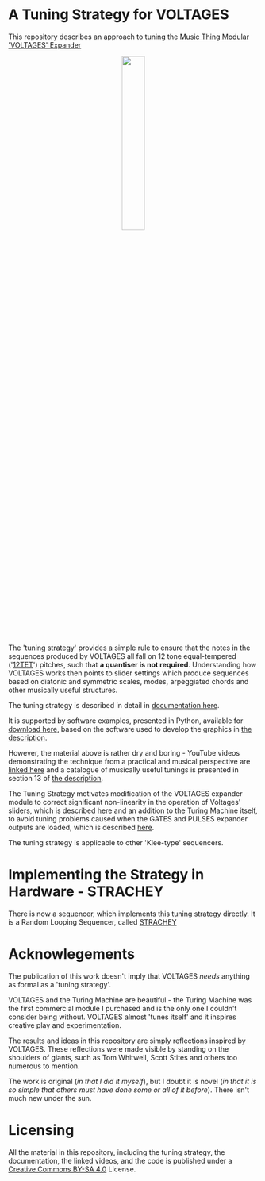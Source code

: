 # A Tuning Strategy for VOLTAGES
This repository describes an approach to tuning the [Music Thing Modular](https://www.musicthing.co.uk/) ['VOLTAGES' Expander](https://www.musicthing.co.uk/Turing-Voltages-Expander/)

<p width=100%, align="center">
<img width=30%, src="https://github.com/m0xpd/TuningStrategyForVoltages/assets/3152962/e25eba2e-2ea1-401f-b5e8-c8e2e333bd79">
</p>



The 'tuning strategy' provides a simple rule to ensure that the notes in the sequences produced by VOLTAGES all fall on 12 tone equal-tempered 
('[12TET](https://en.wikipedia.org/wiki/12_equal_temperament)') pitches, such that **a quantiser is not required**. Understanding how VOLTAGES works then points to slider settings which 
produce sequences based on diatonic and symmetric scales, modes, arpeggiated chords and other musically useful structures.

The tuning strategy is described in detail in [documentation here](https://github.com/m0xpd/TuningStrategyForVoltages/tree/main/Documentation).

It is supported by software examples, presented in Python, available for [download here](https://github.com/m0xpd/TuningStrategyForVoltages/tree/main/Code), 
based on the software used to develop the graphics in [the description](https://github.com/m0xpd/TuningStrategyForVoltages/blob/main/Documentation/A%20Tuning%20Strategy%20for%20Voltages.pdf).

However, the material above is rather dry and boring - YouTube videos demonstrating the technique from 
a practical and musical perspective are [linked here](https://github.com/m0xpd/TuningStrategyForVoltages/tree/main/Videos) and a catalogue of musically useful tunings is 
presented in section 13 of [the description](https://github.com/m0xpd/TuningStrategyForVoltages/blob/main/Documentation/A%20Tuning%20Strategy%20for%20Voltages.pdf).

The Tuning Strategy motivates modification of the VOLTAGES expander module to correct significant 
non-linearity in the operation of Voltages' sliders, which is described [here](https://github.com/m0xpd/TuningStrategyForVoltages/tree/main/SliderNonLinearity) and an addition to the 
Turing Machine itself, to avoid tuning problems caused when the GATES and PULSES expander outputs are loaded, which is described [here](https://github.com/m0xpd/TuringMachineGatesBuffer/tree/main).

The tuning strategy is applicable to other 'Klee-type' sequencers.

# Implementing the Strategy in Hardware - STRACHEY

There is now a sequencer, which implements this tuning strategy directly. It is a Random Looping Sequencer, called [STRACHEY](https://github.com/m0xpd/STRACHEY)


# Acknowlegements

The publication of this work doesn't imply that VOLTAGES *needs* anything as formal as a 'tuning strategy'.

VOLTAGES and the Turing Machine are beautiful - the Turing Machine was the first commercial module I purchased and is the only one I couldn't consider being without. VOLTAGES almost 
'tunes itself' and it inspires creative play and experimentation. 

The results and ideas in this repository are simply reflections inspired by VOLTAGES. These reflections were made visible by standing on the shoulders of giants, such as Tom Whitwell, 
Scott Stites and others too numerous to mention.

The work is original (*in that I did it myself*), but I doubt it is novel (*in that it is so simple that others must have done some or all of it before*). There isn't much new under the sun.

# Licensing

All the material in this repository, including the tuning strategy, the documentation, the linked videos, and the code is published under a [Creative Commons BY-SA 4.0](https://github.com/m0xpd/TuningStrategyForVoltages/blob/main/LICENSE.txt) License.
